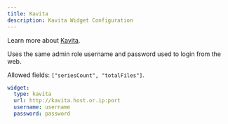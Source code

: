 ```yaml
---
title: Kavita
description: Kavita Widget Configuration
---
```


Learn more about [Kavita](https://github.com/Kareadita/Kavita).

Uses the same admin role username and password used to login from the web.

Allowed fields: `["seriesCount", "totalFiles"]`.

```yaml
widget:
  type: kavita
  url: http://kavita.host.or.ip:port
  username: username
  password: password
```

